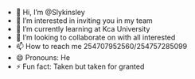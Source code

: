 - 👋 Hi, I’m @Slykinsley
- 👀 I’m interested in inviting you in my team
- 🌱 I’m currently learning at Kca University 
- 💞️ I’m looking to collaborate on with all interested 
- 📫 How to reach me 254707952560/254757285099
- 😄 Pronouns: He
- ⚡ Fun fact: Taken but taken for granted 

<!---
Slykinsley/Slykinsley is a ✨ special ✨ repository because its `README.md` (this file) appears on your GitHub profile.
You can click the Preview link to take a look at your changes.
--->
